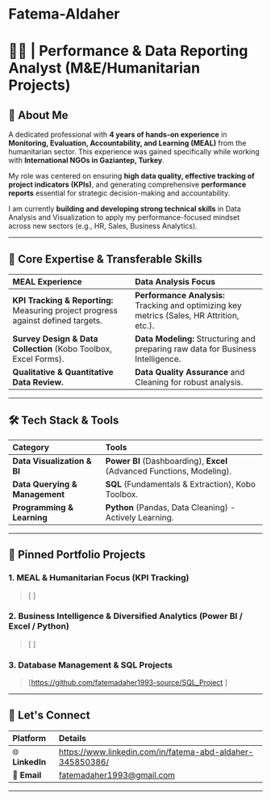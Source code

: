 # Fatema-Aldaher
# 👩‍💻  | Performance & Data Reporting Analyst (M&E/Humanitarian Projects)

## 🌟 About Me

A dedicated professional with **4 years of hands-on experience** in **Monitoring, Evaluation, Accountability, and Learning (MEAL)** from the humanitarian sector. This experience was gained specifically while working with **International NGOs in Gaziantep, Turkey**.

My role was centered on ensuring **high data quality, effective tracking of project indicators (KPIs)**, and generating comprehensive **performance reports** essential for strategic decision-making and accountability.

I am currently **building and developing strong technical skills** in Data Analysis and Visualization to apply my performance-focused mindset across new sectors (e.g., HR, Sales, Business Analytics).

---

## 💼 Core Expertise & Transferable Skills

| MEAL Experience | Data Analysis Focus |
| :--- | :--- |
| **KPI Tracking & Reporting:** Measuring project progress against defined targets. | **Performance Analysis:** Tracking and optimizing key metrics (Sales, HR Attrition, etc.). |
| **Survey Design & Data Collection** (Kobo Toolbox, Excel Forms). | **Data Modeling:** Structuring and preparing raw data for Business Intelligence. |
| **Qualitative & Quantitative Data Review.** | **Data Quality Assurance** and Cleaning for robust analysis. |

---

## 🛠️ Tech Stack & Tools

| Category | Tools |
| :--- | :--- |
| **Data Visualization & BI** | **Power BI** (Dashboarding), **Excel** (Advanced Functions, Modeling). |
| **Data Querying & Management** | **SQL** (Fundamentals & Extraction), Kobo Toolbox. |
| **Programming & Learning** | **Python** (Pandas, Data Cleaning) - Actively Learning. |

---

## 📂 Pinned Portfolio Projects

### 1. MEAL & Humanitarian Focus (KPI Tracking)
> [ ]

### 2. Business Intelligence & Diversified Analytics (Power BI / Excel / Python)
> [ ]

### 3. Database Management & SQL Projects
> [https://github.com/fatemadaher1993-source/SQL_Project ]

---

## 🤝 Let's Connect

| Platform | Details |
| :--- | :--- |
| 🌐 **LinkedIn** | https://www.linkedin.com/in/fatema-abd-aldaher-345850386/| 
| 📧 **Email** | fatemadaher1993@gmail.com  

---
